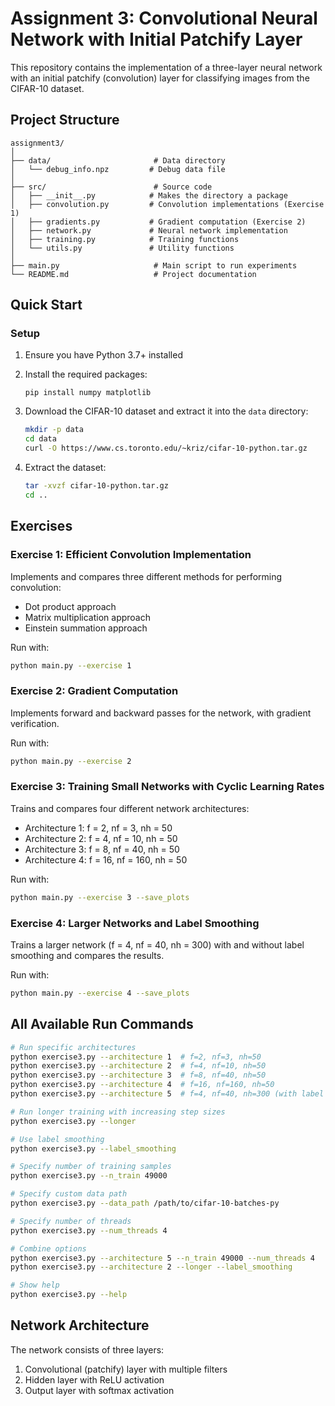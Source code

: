 # Assignment 3: Convolutional Neural Network with Initial Patchify Layer

This repository contains the implementation of a three-layer neural network with an initial patchify (convolution) layer for classifying images from the CIFAR-10 dataset.

## Project Structure

```
assignment3/
│
├── data/                       # Data directory
│   └── debug_info.npz         # Debug data file
│
├── src/                        # Source code
│   ├── __init__.py            # Makes the directory a package
│   ├── convolution.py         # Convolution implementations (Exercise 1)
│   ├── gradients.py           # Gradient computation (Exercise 2)
│   ├── network.py             # Neural network implementation
│   ├── training.py            # Training functions
│   └── utils.py               # Utility functions
│
├── main.py                     # Main script to run experiments
└── README.md                   # Project documentation
```

## Quick Start


### Setup

1. Ensure you have Python 3.7+ installed
2. Install the required packages:
   ```
   pip install numpy matplotlib
   ```

3. Download the CIFAR-10 dataset and extract it into the `data` directory:
   ```bash
   mkdir -p data
   cd data
   curl -O https://www.cs.toronto.edu/~kriz/cifar-10-python.tar.gz
   ```
4. Extract the dataset:
   ```bash
   tar -xvzf cifar-10-python.tar.gz
   cd ..
   ```

## Exercises

### Exercise 1: Efficient Convolution Implementation

Implements and compares three different methods for performing convolution:
- Dot product approach
- Matrix multiplication approach
- Einstein summation approach

Run with:
```bash
python main.py --exercise 1
```

### Exercise 2: Gradient Computation

Implements forward and backward passes for the network, with gradient verification.

Run with:
```bash
python main.py --exercise 2
```

### Exercise 3: Training Small Networks with Cyclic Learning Rates

Trains and compares four different network architectures:
- Architecture 1: f = 2, nf = 3, nh = 50
- Architecture 2: f = 4, nf = 10, nh = 50
- Architecture 3: f = 8, nf = 40, nh = 50
- Architecture 4: f = 16, nf = 160, nh = 50

Run with:
```bash
python main.py --exercise 3 --save_plots
```

### Exercise 4: Larger Networks and Label Smoothing

Trains a larger network (f = 4, nf = 40, nh = 300) with and without label smoothing and compares the results.

Run with:
```bash
python main.py --exercise 4 --save_plots
```

## All Available Run Commands

```bash
# Run specific architectures
python exercise3.py --architecture 1  # f=2, nf=3, nh=50
python exercise3.py --architecture 2  # f=4, nf=10, nh=50
python exercise3.py --architecture 3  # f=8, nf=40, nh=50
python exercise3.py --architecture 4  # f=16, nf=160, nh=50
python exercise3.py --architecture 5  # f=4, nf=40, nh=300 (with label smoothing comparison)

# Run longer training with increasing step sizes
python exercise3.py --longer

# Use label smoothing
python exercise3.py --label_smoothing

# Specify number of training samples
python exercise3.py --n_train 49000

# Specify custom data path
python exercise3.py --data_path /path/to/cifar-10-batches-py

# Specify number of threads
python exercise3.py --num_threads 4

# Combine options
python exercise3.py --architecture 5 --n_train 49000 --num_threads 4
python exercise3.py --architecture 2 --longer --label_smoothing

# Show help
python exercise3.py --help
```

## Network Architecture

The network consists of three layers:
1. Convolutional (patchify) layer with multiple filters
2. Hidden layer with ReLU activation
3. Output layer with softmax activation
